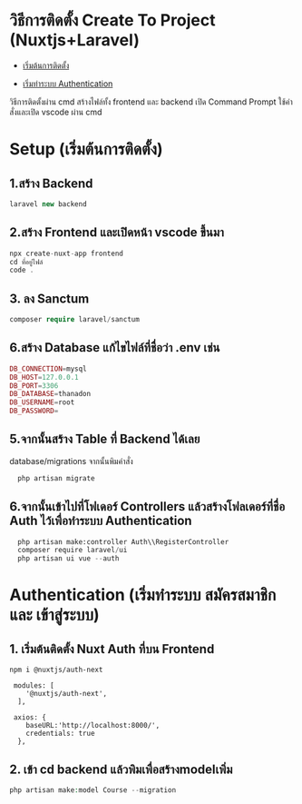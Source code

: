 # วิธีการติดตั้ง Create To Project (Nuxtjs+Laravel)

* [เริ่มต้นการติดตั้ง](#Setup)

* [เริ่มทำระบบ Authentication](#Authentication)


วิธีการติดตั้งผ่าน cmd สร้างไฟล์ทั้ง frontend และ backend
เปิด Command Prompt ใช้คำสั่งและเปิด vscode ผ่าน cmd

# Setup (เริ่มต้นการติดตั้ง)
## 1.สร้าง Backend
```php
laravel new backend
```

## 2.สร้าง Frontend และเปิดหน้า vscode ขึ้นมา
```php
npx create-nuxt-app frontend
cd ที่อยู่ไฟล์
code .
```

## 3. ลง Sanctum
```php
composer require laravel/sanctum
```

## 6.สร้าง Database แก้ไขไฟล์ที่ชื่อว่า .env เช่น
```php
DB_CONNECTION=mysql
DB_HOST=127.0.0.1
DB_PORT=3306
DB_DATABASE=thanadon
DB_USERNAME=root
DB_PASSWORD=
```

## 5.จากนั้นสร้าง Table ที่ Backend ได้เลย
  database/migrations จากนั้นพิมคำสั่ง 
```php
  php artisan migrate
```

## 6.จากนั้นเข้าไปที่โฟเดอร์ Controllers แล้วสร้างโฟลเดอร์ที่ชื่อ Auth ไว้เพื่อทำระบบ Authentication
```python
  php artisan make:controller Auth\\RegisterController
  composer require laravel/ui
  php artisan ui vue --auth
```


# Authentication (เริ่มทำระบบ สมัครสมาชิก และ เข้าสู่ระบบ)
## 1. เริ่มต้นติดตั้ง Nuxt Auth ที่บน Frontend
```nuxt
npm i @nuxtjs/auth-next
```
```nuxt
 modules: [
    '@nuxtjs/auth-next',
  ],

 axios: {
    baseURL:'http://localhost:8000/',
    credentials: true
  },
  ```

## 2. เข้า cd backend แล้วพิมเพื่อสร้างmodelเพิ่ม
```php
php artisan make:model Course --migration
```



